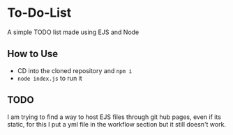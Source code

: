 # To-Do-List
A simple TODO list made using EJS and Node
## How to Use
- CD into the cloned repository and `npm i`
- `node index.js` to run it 
## TODO
I am trying to find a way to host EJS files through git hub pages, even if its static, for this I put a yml file in the workflow section but it still doesn't work. 
